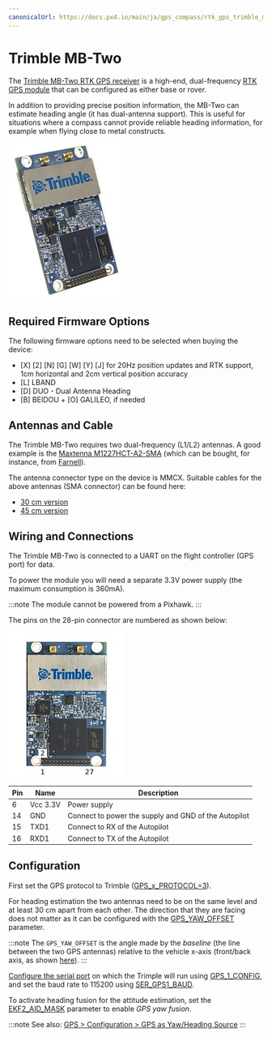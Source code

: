 ```yaml
---
canonicalUrl: https://docs.px4.io/main/ja/gps_compass/rtk_gps_trimble_mb_two
---
```


# Trimble MB-Two

The [Trimble MB-Two RTK GPS receiver](https://www.trimble.com/Precision-GNSS/MB-Two-Board.aspx) is a high-end, dual-frequency [RTK GPS module](../gps_compass/rtk_gps.md) that can be configured as either base or rover.

In addition to providing precise position information, the MB-Two can estimate heading angle (it has dual-antenna support). This is useful for situations where a compass cannot provide reliable heading information, for example when flying close to metal constructs.

![MB-Two Hero image](../../assets/hardware/gps/rtk_trimble_two_gnss_hero.jpg)

## Required Firmware Options

The following firmware options need to be selected when buying the device:

- \[X\] \[2\] \[N\] \[G\] \[W\] \[Y\] \[J\] for 20Hz position updates and RTK support, 1cm horizontal and 2cm vertical position accuracy
- \[L\] LBAND
- \[D\] DUO - Dual Antenna Heading
- \[B\] BEIDOU + \[O\] GALILEO, if needed

## Antennas and Cable

The Trimble MB-Two requires two dual-frequency (L1/L2) antennas. A good example is the [Maxtenna M1227HCT-A2-SMA](http://www.maxtena.com/products/helicore/m1227hct-a2-sma/) (which can be bought, for instance, from [Farnell](https://uk.farnell.com/maxtena/m1227hct-a2-sma/antenna-1-217-1-25-1-565-1-61ghz/dp/2484959)).

The antenna connector type on the device is MMCX. Suitable cables for the above antennas (SMA connector) can be found here:

- [30 cm version](https://www.digikey.com/products/en?mpart=415-0073-012&v=24)
- [45 cm version](https://www.digikey.com/products/en?mpart=415-0073-018&v=24)

## Wiring and Connections

The Trimble MB-Two is connected to a UART on the flight controller (GPS port) for data.

To power the module you will need a separate 3.3V power supply (the maximum consumption is 360mA).

:::note
The module cannot be powered from a Pixhawk.
:::

The pins on the 28-pin connector are numbered as shown below:

![MB-Two Pinout](../../assets/hardware/gps/rtk_trimble_two_gnss_pinouts.jpg)

| Pin | Name     | Description                                          |
| --- | -------- | ---------------------------------------------------- |
| 6   | Vcc 3.3V | Power supply                                         |
| 14  | GND      | Connect to power the supply and GND of the Autopilot |
| 15  | TXD1     | Connect to RX of the Autopilot                       |
| 16  | RXD1     | Connect to TX of the Autopilot                       |

## Configuration

First set the GPS protocol to Trimble ([GPS_x_PROTOCOL=3](../advanced_config/parameter_reference.md#GPS_1_PROTOCOL)).

For heading estimation the two antennas need to be on the same level and at least 30 cm apart from each other. The direction that they are facing does not matter as it can be configured with the [GPS_YAW_OFFSET](../advanced_config/parameter_reference.md#GPS_YAW_OFFSET) parameter.

:::note
The `GPS_YAW_OFFSET` is the angle made by the *baseline* (the line between the two GPS antennas) relative to the vehicle x-axis (front/back axis, as shown [here](../config/flight_controller_orientation.md#calculating-orientation)).
:::

[Configure the serial port](../peripherals/serial_configuration.md) on which the Trimple will run using [GPS_1_CONFIG](../advanced_config/parameter_reference.md#GPS_1_CONFIG), and set the baud rate to 115200 using [SER_GPS1_BAUD](../advanced_config/parameter_reference.md#SER_GPS1_BAUD).

To activate heading fusion for the attitude estimation, set the [EKF2_AID_MASK](../advanced_config/parameter_reference.md#EKF2_AID_MASK) parameter to enable *GPS yaw fusion*.

:::note
See also: [GPS > Configuration > GPS as Yaw/Heading Source](../gps_compass/README.md#configuring-gps-as-yaw-heading-source)
:::